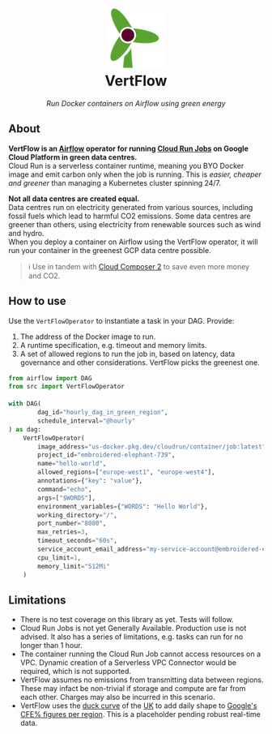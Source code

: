 <dl>
  <h1>
    <div align=center><img src="logo.png" alt="logo"/></div>
    <div align=center>VertFlow</div>
  </h1>
  <p align="center"><i>Run Docker containers on Airflow using green energy</i></p>
</dl>

## About

**VertFlow is an [Airflow](https://airflow.apache.org/) operator for
running [Cloud Run Jobs](https://cloud.google.com/run/docs/create-jobs) on Google Cloud Platform in green data
centres.**  
Cloud Run is a serverless container runtime, meaning you BYO Docker image and emit carbon only when the job is running.
This is *easier, cheaper and greener* than managing a Kubernetes cluster spinning 24/7.

**Not all data centres are created equal.**  
Data centres run on electricity generated from various sources, including fossil fuels which lead to harmful CO2
emissions. Some data centres are greener than others, using electricity from renewable sources such as wind and hydro.  
When you deploy a container on Airflow using the VertFlow operator, it will run your container in the greenest GCP data
centre possible.

> ℹ️ Use in tandem
> with [Cloud Composer 2](https://cloud.google.com/composer/docs/composer-2/composer-versioning-overview) to save even
> more money and CO2.

## How to use

Use the `VertFlowOperator` to instantiate a task in your DAG.
Provide:

1. The address of the Docker image to run.
2. A runtime specification, e.g. timeout and memory limits.
3. A set of allowed regions to run the job in, based on latency, data governance and other considerations. VertFlow picks
  the greenest one.

```python
from airflow import DAG
from src import VertFlowOperator

with DAG(
        dag_id="hourly_dag_in_green_region",
        schedule_interval="@hourly"
) as dag:
    VertFlowOperator(
        image_address="us-docker.pkg.dev/cloudrun/container/job:latest",
        project_id="embroidered-elephant-739",
        name="hello-world",
        allowed_regions=["europe-west1", "europe-west4"],
        annotations={"key": "value"},
        command="echo",
        args=["$WORDS"],
        environment_variables={"WORDS": "Hello World"},
        working_directory="/",
        port_number="8080",
        max_retries=3,
        timeout_seconds="60s",
        service_account_email_address="my-service-account@embroidered-elephant-739.iam.gserviceaccount.com",
        cpu_limit=1,
        memory_limit="512Mi"
    )
```

## Limitations

* There is no test coverage on this library as yet. Tests will follow.
* Cloud Run Jobs is not yet Generally Available. Production use is not advised. It also has a series of limitations, e.g. tasks can run for no longer than 1 hour.
* The container running the Cloud Run Job cannot access resources on a VPC. Dynamic creation of a Serverless VPC Connector would be required, which is not supported.
* VertFlow assumes no emissions from transmitting data between regions. These may infact be non-trivial if storage and
  compute are far from each other. Charges may also be incurred in this scenario.
* VertFlow uses the [duck curve](https://en.wikipedia.org/wiki/Duck_curve) of the [UK](https://carbonintensity.org.uk/)
  to add daily shape to [Google's CFE% figures per region](https://cloud.google.com/sustainability/region-carbon#data).
  This is a placeholder pending robust real-time data.

